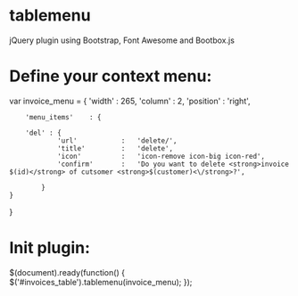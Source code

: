 tablemenu
=========

jQuery plugin using Bootstrap, Font Awesome and Bootbox.js



# Define your context menu:

var invoice_menu = {
	'width'         :   265,
	    'column'        :   2,
	    'position'      :   'right',
	
	    'menu_items'    : {
	
	  	'del' : {
	            'url'           :   'delete/',
	            'title'         :   'delete',
	            'icon'          :   'icon-remove icon-big icon-red',
	            'confirm'       :   'Do you want to delete <strong>invoice $(id)</strong> of cutsomer <strong>$(customer)<\/strong>?',
	            
	        }
	}
}



# Init plugin:

$(document).ready(function() {
   $('#invoices_table').tablemenu(invoice_menu);
});




